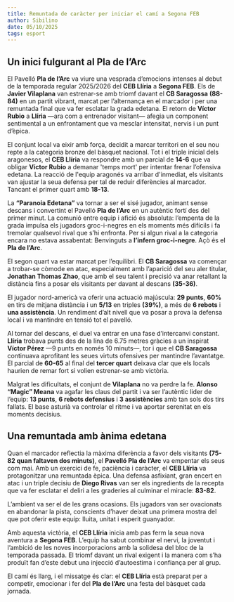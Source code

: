 ```yaml
---
title: Remuntada de caràcter per iniciar el camí a Segona FEB
author: Sibilino
date: 05/10/2025
tags: esport
---
```


## Un inici fulgurant al Pla de l’Arc

El Pavelló **Pla de l’Arc** va viure una vesprada d’emocions intenses al debut de la temporada regular 2025/2026 del **CEB Llíria** a **Segona FEB**. Els de **Javier Vilaplana** van estrenar-se amb triomf davant el **CB Saragossa** **(88-84)** en un partit vibrant, marcat per l’alternança en el marcador i per una remuntada final que va fer esclatar la grada edetana. El retorn de **Víctor Rubio** a **Llíria** —ara com a entrenador visitant— afegia un component sentimental a un enfrontament que va mesclar intensitat, nervis i un punt d’èpica.

El conjunt local va eixir amb força, decidit a marcar territori en el seu nou repte a la categoria bronze del bàsquet nacional. Tot i el triple inicial dels aragonesos, el **CEB Llíria** va respondre amb un parcial de **14-6** que va obligar **Víctor Rubio** a demanar 'temps mort' per intentar frenar l’ofensiva edetana. La reacció de l'equip aragonés va arribar d'inmediat, els visitants van ajustar la seua defensa per tal de reduir diferències al marcador. Tancant el primer quart amb **18-13**.

La **“Paranoia Edetana”** va tornar a ser el sisé jugador, animant sense descans i convertint el Pavelló **Pla de l’Arc** en un autèntic fortí des del primer minut. La comunió entre equip i afició és absoluta: l’empenta de la grada impulsa els jugadors groc-i-negres en els moments més difícils i fa tremolar qualsevol rival que s’hi enfronta. Per si algun rival a la categoria encara no estava assabentat: Benvinguts a **l’infern groc-i-negre**. Açò és el **Pla de l’Arc**.

El segon quart va estar marcat per l’equilibri. El **CB Saragossa** va començar a trobar-se còmode en atac, especialment amb l’aparició del seu aler titular, **Jonathan Thomas Zhao**, que amb el seu talent i precisió va anar retallant la distància fins a posar els visitants per davant al descans **(35-36)**.

El jugador nord-americà va oferir una actuació majúscula: **29 punts**, **60%** en tirs de mitjana distància i un **5/13** en triples **(39%)**, a més de **6 rebots** i **una assistència**. Un rendiment d’alt nivell que va posar a prova la defensa local i va mantindre en tensió tot el pavelló.

Al tornar del descans, el duel va entrar en una fase d’intercanvi constant. **Llíria** trobava punts des de la lína de 6.75 metres gràcies a un inspirat **Víctor Pérez** —9 punts en només 10 minuts—, tor i que el **CB Saragossa** continuava aprofitant les seues virtuts ofensives per mantindre l’avantatge. El parcial de **60-65** al final del **tercer quart** deixava clar que els locals haurien de remar fort si volien estrenar-se amb victòria.

Malgrat les dificultats, el conjunt de **Vilaplana** no va perdre la fe. **Alonso “Magic” Meana** va agafar les claus del partit i va ser l’autèntic lider de l’equip: **13 punts**, **6 rebots defensius** i **3 assistències** amb tan sols dos tirs fallats. El base asturià va controlar el ritme i va aportar serenitat en els moments decisius.

## Una remuntada amb ànima edetana

Quan el marcador reflectia la màxima diferència a favor dels visitants **(75-82 quan faltaven dos minuts)**, el **Pavelló Pla de l’Arc** va empentar els seus com mai. Amb un exercici de fe, paciència i caràcter, el **CEB Llíria** va protagonitzar una remuntada èpica. Una defensa asfixiant, gran encert en atac i un triple decisiu de **Diego Rivas** van ser els ingredients de la recepta que va fer esclatar el deliri a les graderies al culminar el miracle: **83-82**.

L’ambient va ser el de les grans ocasions. Els jugadors van ser ovacionats en abandonar la pista, conscients d’haver deixat una primera mostra del que pot oferir este equip: lluita, unitat i esperit guanyador.

Amb aquesta victòria, el **CEB Llíria** inicia amb pas ferm la seua nova aventura a **Segona FEB**. L’equip ha sabut combinar el nervi, la joventut i l’ambició de les noves incorporacions amb la solidesa del bloc de la temporada passada. El triomf davant un rival exigent i la manera com s’ha produït fan d’este debut una injecció d’autoestima i confiança per al grup.


El camí és llarg, i el missatge és clar: el **CEB Llíria** està preparat per a competir, emocionar i fer del **Pla de l’Arc** una festa del bàsquet cada jornada.
